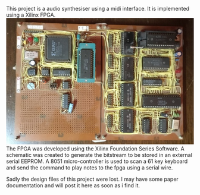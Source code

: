 This project is a audio synthesiser using a midi interface. It is implemented using a Xilinx FPGA.
![](FpgaAudioSynth_Picture1.jpg)
The FPGA was developed using the Xilinx Foundation Series Software. A schematic was created to generate the bitstream to be stored in an external serial EEPROM.
A 8051 micro-controller is used to scan a 61 key keyboard and send the command to play notes to the fpga using a serial wire.

Sadly the design files of this project were lost. I may have some paper documentation and will post it here as soon as i find it.



